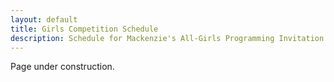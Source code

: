 ```yaml
---
layout: default
title: Girls Competition Schedule
description: Schedule for Mackenzie's All-Girls Programming Invitation Competition.
---
```


Page under construction.
